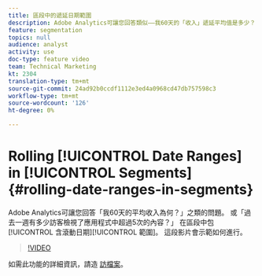 ```yaml
---
title: 區段中的遞延日期範圍
description: Adobe Analytics可讓您回答類似——我60天的「收入」遞延平均值是多少？ 或——過去一週有多少訪客檢視了應用程式中超過5次的內容？ 在區段中加入滾動日期範圍。 這段影片會示範如何進行。
feature: segmentation
topics: null
audience: analyst
activity: use
doc-type: feature video
team: Technical Marketing
kt: 2304
translation-type: tm+mt
source-git-commit: 24ad92b0ccdf1112e3ed4a0968cd47db757598c3
workflow-type: tm+mt
source-wordcount: '126'
ht-degree: 0%

---
```



# Rolling [!UICONTROL Date Ranges] in [!UICONTROL Segments] {#rolling-date-ranges-in-segments}

Adobe Analytics可讓您回答「我60天的平均收入為何？」之類的問題。 或「過去一週有多少訪客檢視了應用程式中超過5次的內容？」 在區段中包 [!UICONTROL 含滾動日期][!UICONTROL 範圍]。 這段影片會示範如何進行。

>[!VIDEO](https://video.tv.adobe.com/v/25403/?quality=12)

如需此功能的詳細資訊，請造 [訪檔案](https://marketing.adobe.com/resources/help/en_US/analytics/segment/index.html?f=seg_build_ui)。
